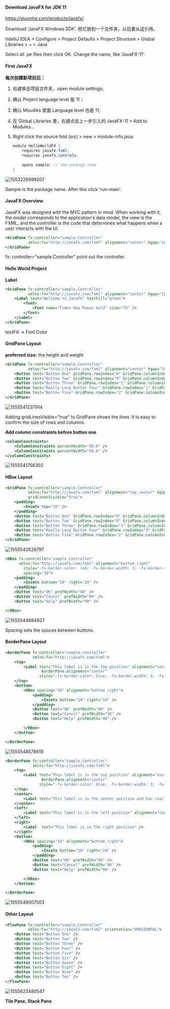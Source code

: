 #### Download JavaFX for JDK 11

https://gluonhq.com/products/javafx/

Download 'JavaFX Windows SDK'. 把它放到一个文件夹，以后要从这引用。

IntelliJ IDEA > Configure > Project Defaults > Project Structure > Global Libraries > + > Java

Select all .jar files then click OK. Change the name, like 'JavaFX-11'.



#### First JavaFX

**每次创建新项目后：**

1. 右键单击项目文件夹，open module settings;

2. 确认 Project language level 是 11；

3. 确认 Moudles 里面 Language level 也是 11;

4. 在 Global Libraries 里，右键点击上一步引入的 JavaFX-11 > Add to Modules...

5. Right click the source fold (src) > new > module-info.java:

   ```java
   module HelloWorldFX {
       requires javafx.fxml;
       requires javafx.controls;
       
       opens sample; // the package name
   }
   ```


![1553226999207](1553226999207.png)

Sample is the package name. After this click 'run-main'.



#### JavaFX Overview

JavaFX was designed with the MVC pattern in mind. When working with it, the model corresponds to the application's data model, the view is the FXML, and the controller is the code that determines what happens when a user interacts with the UI.

```xml
<GridPane fx:controller="sample.Controller"
          xmlns:fx="http://javafx.com/fxml" alignment="center" hgap="10" vgap="10">
</GridPane>
```

fx: controller="sample.Controller" point out the controller.



#### Hello World Project

**Label**

```xml
<GridPane fx:controller="sample.Controller"
          xmlns:fx="http://javafx.com/fxml" alignment="center" hgap="10" vgap="10">
    <Label text="Welcome to JavaFX" textFill="green">
        <font>
            <Font name="Times New Roman bold" size="70" />
        </font>
    </Label>
</GridPane>
```

textFill -> Font Color



#### GridPane Layout

**preferred size:** the height and weight

```xml
<GridPane fx:controller="sample.Controller"
          xmlns:fx="http://javafx.com/fxml" alignment="center" hgap="10" vgap="10">
    <Button text="Button One" GridPane.rowIndex="0" GridPane.columnIndex="0" />
    <Button text="Button Two" GridPane.rowIndex="0" GridPane.columnIndex="1" />
    <Button text="Button Three" GridPane.rowIndex="1" GridPane.columnIndex="0" />
    <Button text="Really Long Button Four" GridPane.rowIndex="1" GridPane.columnIndex="1" />
    <Button text="Button Five" GridPane.rowIndex="2" GridPane.columnIndex="0" />
</GridPane>
```

![1555541237914](1555541237914.png)

Adding gridLinesVisible="true" to GridPane shows the lines. It is easy to confirm the size of rows and columns.

**Add column constraints before button one**

```xml
<columnConstraints>
    <ColumnConstraints percentWidth="50.0" />
    <ColumnConstraints percentWidth="50.0" />
</columnConstraints>
```

![1555541756302](1555541756302.png)



#### HBox Layout

```xml
<GridPane fx:controller="sample.Controller"
          xmlns:fx="http://javafx.com/fxml" alignment="top_center" hgap="10" vgap="10"
          gridLinesVisible="true">
    <padding>
        <Insets top="10" />
    </padding>
    <Button text="Button One" GridPane.rowIndex="0" GridPane.columnIndex="0" />
    <Button text="Button Two" GridPane.rowIndex="0" GridPane.columnIndex="1" />
    <Button text="Button Three" GridPane.rowIndex="1" GridPane.columnIndex="0" />
    <Button text="Really Long Button Four" GridPane.rowIndex="3" GridPane.columnIndex="0" GridPane.columnSpan="2" />
    <Button text="Button Five" GridPane.rowIndex="2" GridPane.columnIndex="0" />
</GridPane>
```



![1555543528797](1555543528797.png)



```xml
<HBox fx:controller="sample.Controller"
      xmlns:fx="http://javafx.com/fxml" alignment="bottom_right"
        style="-fx-border-color: red; -fx-border-width: 3; -fx-border-style: dashed"
        spacing="10">
    <padding>
        <Insets bottom="10" right="10" />
    </padding>
    <Button text="OK" prefWidth="90" />
    <Button text="Cancel" prefWidth="90" />
    <Button text="Help" prefWidth="90" />

</HBox>
```

![1555544884927](1555544884927.png)

Spacing sets the spaces between buttons.



#### BorderPane Layout

```xml
<BorderPane fx:controller="sample.Controller"
            xmlns:fx="http://javafx.com/fxml">
    <top>
        <Label text="This label is in the top position" alignment="center"
                BorderPane.alignment="center"
               style="-fx-border-color: blue; -fx-border-width: 3; -fx-border-style: dashed"/>
    </top>
    <bottom>
        <HBox spacing="10" alignment="bottom_right">
            <padding>
                <Insets bottom="10" right="10" />
            </padding>
            <Button text="OK" prefWidth="90" />
            <Button text="Cancel" prefWidth="90" />
            <Button text="Help" prefWidth="90" />

        </HBox>
    </bottom>

</BorderPane>
```

![1555548578919](1555548578919.png)



```xml
<BorderPane fx:controller="sample.Controller"
            xmlns:fx="http://javafx.com/fxml">
    <top>
        <Label text="This label is in the top position" alignment="center"
                BorderPane.alignment="center"
               style="-fx-border-color: blue; -fx-border-width: 3; -fx-border-style: dashed"/>
    </top>
    <center>
        <Label text="This label is in the center position and has really looooooooooooooooooooong text" />
    </center>
    <left>
        <Label text="This label is in the left position" alignment="center" />
    </left>
    <right>
        <Label  text="This label is in the right position" />
    </right>
    <bottom>
        <HBox spacing="10" alignment="bottom_right">
            <padding>
                <Insets bottom="10" right="10" />
            </padding>
            <Button text="OK" prefWidth="90" />
            <Button text="Cancel" prefWidth="90" />
            <Button text="Help" prefWidth="90" />

        </HBox>
    </bottom>

</BorderPane>
```

![1555549007503](1555549007503.png)



#### Other Layout

```xml
<FlowPane fx:controller="sample.Controller"
          xmlns:fx="http://javafx.com/fxml" orientation="HORIZONTAL">
    <Button text="Button One" />
    <Button text="Button Two" />
    <Button text="Button Three" />
    <Button text="Button Four" />
    <Button text="Button Five" />
    <Button text="Button Six" />
    <Button text="Button Seven" />
    <Button text="Button Eight" />
    <Button text="Button Nine" />
    <Button text="Button Ten" />
</FlowPane>
```

![1555623480547](1555623480547.png)

**Tile Pane, Stack Pane**



